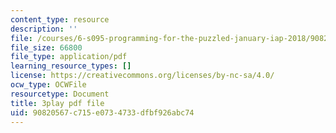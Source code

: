 ```yaml
---
content_type: resource
description: ''
file: /courses/6-s095-programming-for-the-puzzled-january-iap-2018/90820567c715e0734733dfbf926abc74_1_0WwiUUsTc.pdf
file_size: 66800
file_type: application/pdf
learning_resource_types: []
license: https://creativecommons.org/licenses/by-nc-sa/4.0/
ocw_type: OCWFile
resourcetype: Document
title: 3play pdf file
uid: 90820567-c715-e073-4733-dfbf926abc74
---
```

